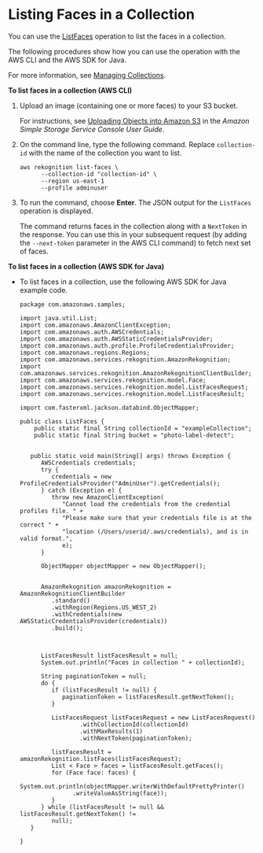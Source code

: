 # Listing Faces in a Collection<a name="list-faces-in-collection-procedure"></a>

You can use the [ListFaces](API_ListFaces.md) operation to list the faces in a collection\.

The following procedures show how you can use the operation with the AWS CLI and the AWS SDK for Java\. 

For more information, see [Managing Collections](managing-collections.md)\. 

**To list faces in a collection \(AWS CLI\)**

1. Upload an image \(containing one or more faces\) to your S3 bucket\. 

   For instructions, see [Uploading Objects into Amazon S3](http://docs.aws.amazon.com/AmazonS3/latest/user-guide/UploadingObjectsintoAmazonS3.html) in the *Amazon Simple Storage Service Console User Guide*\.

1. On the command line, type the following command\. Replace `collection-id` with the name of the collection you want to list\.

   ```
   aws rekognition list-faces \
         --collection-id "collection-id" \
         --region us-east-1
         --profile adminuser
   ```

1. To run the command, choose **Enter**\. The JSON output for the `ListFaces` operation is displayed\. 

   The command returns faces in the collection along with a `NextToken` in the response\. You can use this in your subsequent request \(by adding the `--next-token` parameter in the AWS CLI command\) to fetch next set of faces\.

**To list faces in a collection \(AWS SDK for Java\)**

+ To list faces in a collection, use the following AWS SDK for Java example code\.

  ```
  package com.amazonaws.samples;
  
  import java.util.List;
  import com.amazonaws.AmazonClientException;
  import com.amazonaws.auth.AWSCredentials;
  import com.amazonaws.auth.AWSStaticCredentialsProvider;
  import com.amazonaws.auth.profile.ProfileCredentialsProvider;
  import com.amazonaws.regions.Regions;
  import com.amazonaws.services.rekognition.AmazonRekognition;
  import com.amazonaws.services.rekognition.AmazonRekognitionClientBuilder;
  import com.amazonaws.services.rekognition.model.Face;
  import com.amazonaws.services.rekognition.model.ListFacesRequest;
  import com.amazonaws.services.rekognition.model.ListFacesResult;
  
  import com.fasterxml.jackson.databind.ObjectMapper;
  
  public class ListFaces {
      public static final String collectionId = "exampleCollection";
      public static final String bucket = "photo-label-detect";
  
  
     public static void main(String[] args) throws Exception {
        AWSCredentials credentials;
        try {
           credentials = new ProfileCredentialsProvider("AdminUser").getCredentials();
        } catch (Exception e) {
           throw new AmazonClientException(
              "Cannot load the credentials from the credential profiles file. " +
              "Please make sure that your credentials file is at the correct " +
              "location (/Users/userid/.aws/credentials), and is in valid format.",
              e);
        }
  
        ObjectMapper objectMapper = new ObjectMapper();
  
  
        AmazonRekognition amazonRekognition = AmazonRekognitionClientBuilder
           .standard()
           .withRegion(Regions.US_WEST_2)
           .withCredentials(new AWSStaticCredentialsProvider(credentials))
           .build();
  
  
   
        ListFacesResult listFacesResult = null;
        System.out.println("Faces in collection " + collectionId);
  
        String paginationToken = null;
        do {
           if (listFacesResult != null) {
              paginationToken = listFacesResult.getNextToken();
           }
           
           ListFacesRequest listFacesRequest = new ListFacesRequest()
                   .withCollectionId(collectionId)
                   .withMaxResults(1)
                   .withNextToken(paginationToken);
          
           listFacesResult =  amazonRekognition.listFaces(listFacesRequest);
           List < Face > faces = listFacesResult.getFaces();
           for (Face face: faces) {
              System.out.println(objectMapper.writerWithDefaultPrettyPrinter()
                 .writeValueAsString(face));
           }
        } while (listFacesResult != null && listFacesResult.getNextToken() !=
           null);
     }
  
  }
  ```
